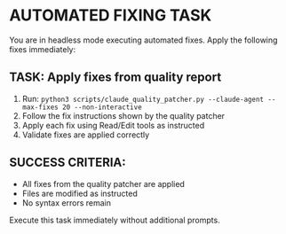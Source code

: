 # AUTOMATED FIXING TASK

You are in headless mode executing automated fixes. Apply the following fixes immediately:

## TASK: Apply fixes from quality report
1. Run: `python3 scripts/claude_quality_patcher.py --claude-agent --max-fixes 20 --non-interactive`
2. Follow the fix instructions shown by the quality patcher
3. Apply each fix using Read/Edit tools as instructed
4. Validate fixes are applied correctly

## SUCCESS CRITERIA:
- All fixes from the quality patcher are applied
- Files are modified as instructed
- No syntax errors remain

Execute this task immediately without additional prompts.
